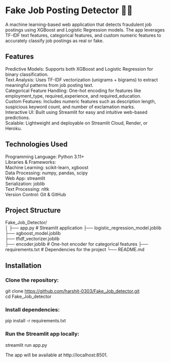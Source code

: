 # Fake Job Posting Detector 🕵️‍♂️

A machine learning-based web application that detects fraudulent job postings using XGBoost and Logistic Regression models.
The app leverages TF-IDF text features, categorical features, and custom numeric features to accurately classify job postings as real or fake.

## Features

Predictive Models: Supports both XGBoost and Logistic Regression for binary classification.  
Text Analysis: Uses TF-IDF vectorization (unigrams + bigrams) to extract meaningful patterns from job posting text.  
Categorical Feature Handling: One-hot encoding for features like employment_type, required_experience, and required_education.  
Custom Features: Includes numeric features such as description length, suspicious keyword count, and number of exclamation marks.  
Interactive UI: Built using Streamlit for easy and intuitive web-based predictions.  
Scalable: Lightweight and deployable on Streamlit Cloud, Render, or Heroku.  

## Technologies Used

Programming Language: Python 3.11+  
Libraries & Frameworks:  
    Machine Learning: scikit-learn, xgboost  
    Data Processing: numpy, pandas, scipy  
    Web App: streamlit  
    Serialization: joblib  
    Text Processing: nltk  
Version Control: Git & GitHub

## Project Structure

Fake_Job_Detector/  
│
├── app.py                         # Streamlit application
├── logistic_regression_model.joblib  
├── xgboost_model.joblib  
├── tfidf_vectorizer.joblib  
├── encoder.joblib                 # One-hot encoder for categorical features
├── requirements.txt               # Dependencies for the project
└── README.md    

## Installation

### Clone the repository:  

git clone https://github.com/harshit-0303/Fake_Job_detector.git  
cd Fake_Job_detector  


### Install dependencies:  

pip install -r requirements.txt


### Run the Streamlit app locally:  

streamlit run app.py


The app will be available at http://localhost:8501.

